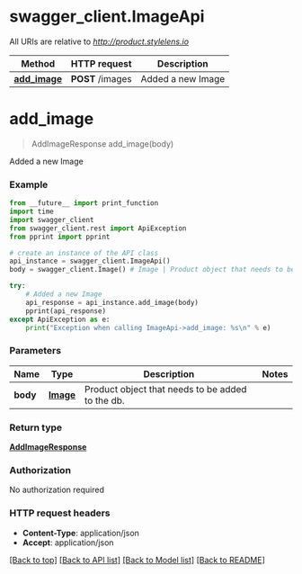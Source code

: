 # swagger_client.ImageApi

All URIs are relative to *http://product.stylelens.io*

Method | HTTP request | Description
------------- | ------------- | -------------
[**add_image**](ImageApi.md#add_image) | **POST** /images | Added a new Image


# **add_image**
> AddImageResponse add_image(body)

Added a new Image



### Example 
```python
from __future__ import print_function
import time
import swagger_client
from swagger_client.rest import ApiException
from pprint import pprint

# create an instance of the API class
api_instance = swagger_client.ImageApi()
body = swagger_client.Image() # Image | Product object that needs to be added to the db.

try: 
    # Added a new Image
    api_response = api_instance.add_image(body)
    pprint(api_response)
except ApiException as e:
    print("Exception when calling ImageApi->add_image: %s\n" % e)
```

### Parameters

Name | Type | Description  | Notes
------------- | ------------- | ------------- | -------------
 **body** | [**Image**](Image.md)| Product object that needs to be added to the db. | 

### Return type

[**AddImageResponse**](AddImageResponse.md)

### Authorization

No authorization required

### HTTP request headers

 - **Content-Type**: application/json
 - **Accept**: application/json

[[Back to top]](#) [[Back to API list]](../README.md#documentation-for-api-endpoints) [[Back to Model list]](../README.md#documentation-for-models) [[Back to README]](../README.md)

